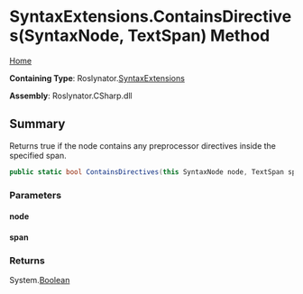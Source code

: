 <a name="_top"></a>

# SyntaxExtensions\.ContainsDirectives\(SyntaxNode, TextSpan\) Method

[Home](../../../README.md#_top)

**Containing Type**: Roslynator\.[SyntaxExtensions](../README.md#_top)

**Assembly**: Roslynator\.CSharp\.dll

## Summary

Returns true if the node contains any preprocessor directives inside the specified span\.

```csharp
public static bool ContainsDirectives(this SyntaxNode node, TextSpan span)
```

### Parameters

#### node

#### span

### Returns

System\.[Boolean](https://docs.microsoft.com/en-us/dotnet/api/system.boolean)


